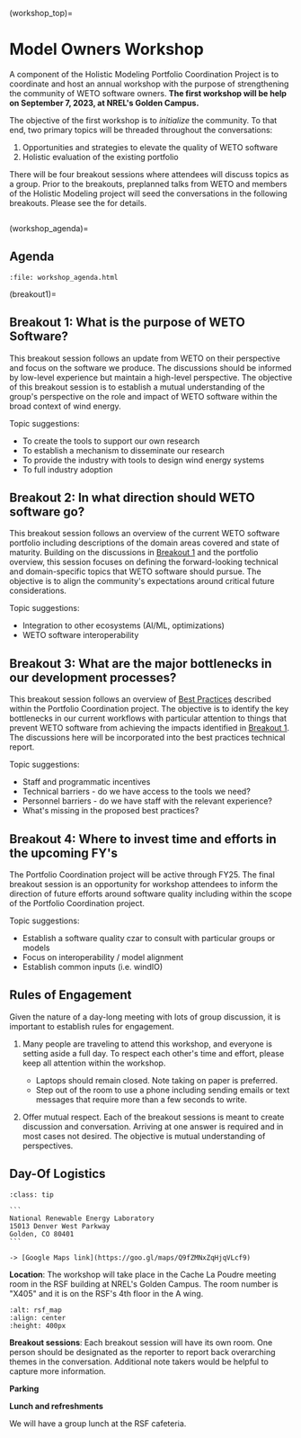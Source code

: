 (workshop_top)=
# Model Owners Workshop

A component of the Holistic Modeling Portfolio Coordination Project is to coordinate and host
an annual workshop with the purpose of strengthening the community of WETO software owners.
**The first workshop will be help on September 7, 2023, at NREL's Golden Campus.**

The objective of the first workshop is to *initialize* the community.
To that end, two primary topics will be threaded throughout the conversations:
1. Opportunities and strategies to elevate the quality of WETO software
2. Holistic evaluation of the existing portfolio

There will be four breakout sessions where attendees will discuss topics as a group.
Prior to the breakouts, preplanned talks from WETO and members of the Holistic Modeling project
will seed the conversations in the following breakouts. Please see the [](workshop_agenda)
for details.

```{contents}
```

(workshop_agenda)=
## Agenda

```{raw} html
:file: workshop_agenda.html
```

(breakout1)=
## Breakout 1: What is the purpose of WETO Software?

This breakout session follows an update from WETO on their perspective and focus on the software
we produce.
The discussions should be informed by low-level experience but maintain a high-level perspective.
The objective of this breakout session is to establish a mutual understanding of the group's
perspective on the role and impact of WETO software within the broad context of wind energy.

Topic suggestions:
- To create the tools to support our own research
- To establish a mechanism to disseminate our research
- To provide the industry with tools to design wind energy systems
- To full industry adoption

## Breakout 2: In what direction should WETO software go?

This breakout session follows an overview of the current WETO software portfolio including
descriptions of the domain areas covered and state of maturity.
Building on the discussions in [Breakout 1](breakout1) and the portfolio overview, this session
focuses on defining the forward-looking technical and domain-specific topics that WETO software
should pursue.
The objective is to align the community's expectations around critical future considerations.

Topic suggestions:
- Integration to other ecosystems (AI/ML, optimizations)
- WETO software interoperability

## Breakout 3: What are the major bottlenecks in our development processes?

This breakout session follows an overview of [Best Practices](bestpractices) described
within the Portfolio Coordination project.
The objective is to identify the key bottlenecks in our current workflows with particular
attention to things that prevent WETO software from achieving the impacts identified
in [Breakout 1](breakout1).
The discussions here will be incorporated into the best practices technical report.

Topic suggestions:
- Staff and programmatic incentives
- Technical barriers - do we have access to the tools we need?
- Personnel barriers - do we have staff with the relevant experience?
- What's missing in the proposed best practices?

## Breakout 4: Where to invest time and efforts in the upcoming FY's

The Portfolio Coordination project will be active through FY25.
The final breakout session is an opportunity for workshop attendees to inform the direction
of future efforts around software quality including within the scope of the
Portfolio Coordination project.

Topic suggestions:
- Establish a software quality czar to consult with particular groups or models
- Focus on interoperability / model alignment
- Establish common inputs (i.e. windIO)


## Rules of Engagement

Given the nature of a day-long meeting with lots of group discussion, it is important to
establish rules for engagement.

1. Many people are traveling to attend this workshop, and everyone is setting aside a full day.
    To respect each other's time and effort, please keep all attention within the workshop.
    - Laptops should remain closed. Note taking on paper is preferred.
    - Step out of the room to use a phone including sending emails or text messages that require
      more than a few seconds to write.

2. Offer mutual respect. Each of the breakout sessions is meant to create discussion and
    conversation. Arriving at one answer is required and in most cases not desired. The
    objective is mutual understanding of perspectives.





## Day-Of Logistics

````{admonition} NREL Golden Campus Address
:class: tip

```
National Renewable Energy Laboratory
15013 Denver West Parkway
Golden, CO 80401
```

-> [Google Maps link](https://goo.gl/maps/Q9fZMNxZqHjqVLcf9)
````



**Location**: The workshop will take place in the Cache La Poudre meeting room in the
RSF building at NREL's Golden Campus. The room number is "X405" and it is on the RSF's 4th floor
in the A wing.

```{image} ./_images/rsf_4thfloor_map.png
:alt: rsf_map
:align: center
:height: 400px
```

**Breakout sessions**:
Each breakout session will have its own room.
One person should be designated as the reporter to report back overarching themes in the
conversation.
Additional note takers would be helpful to capture more information.


**Parking**

**Lunch and refreshments**

We will have a group lunch at the RSF cafeteria.
